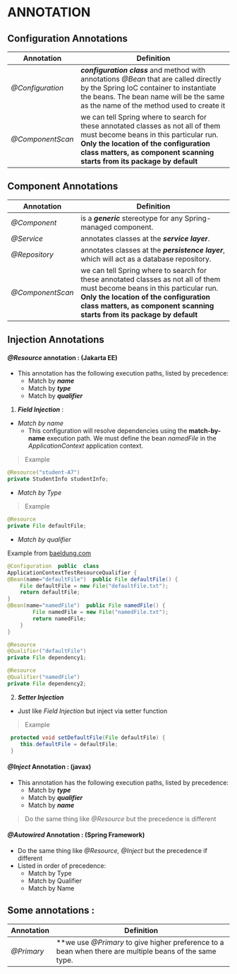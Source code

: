 # ANNOTATION
##  **Configuration Annotations**

|  Annotation |  Definition |   
|---|---|
|  _@Configuration_ |   _**configuration class**_ and method with annotations _@Bean_ that are called directly by the Spring IoC container to instantiate the beans. The bean name will be the same as the name of the method used to create it |
| _@ComponentScan_  |  we can tell Spring where to search for these annotated classes as not all of them must become beans in this particular run. **Only the location of the configuration class matters, as component scanning starts from its package by default** | 

## **Component Annotations**

| Annotation  | Definition  | 
|---|---|
|_@Component_|is a _**generic**_ stereotype for any Spring-managed component.|
|_@Service_|annotates classes at the _**service layer**_.|
|_@Repository_|annotates classes at the _**persistence layer**_, which will act as a database repository.|
| _@ComponentScan_  |  we can tell Spring where to search for these annotated classes as not all of them must become beans in this particular run. **Only the location of the configuration class matters, as component scanning starts from its package by default** | 

## **Injection Annotations**
#### _**@Resource**_ **annotation** : (Jakarta EE)
- This annotation has the following execution paths, listed by precedence:
	- Match by _**name**_
	- Match by _**type**_
	- Match by _**qualifier**_

1. _**Field Injection**_ :
- _Match by name_
	- This configuration will resolve dependencies using the **match-by-name** execution path. We must define the bean _namedFile_ in the _ApplicationContext_ application context.
> Example
```java
@Resource("student-A7")
private StudentInfo studentInfo;
```
- _Match by Type_ 

> Example 
```java
@Resource  
private File defaultFile;
```

- _Match by qualifier_ 

Example from [baeldung.com](https://www.baeldung.com/spring-annotations-resource-inject-autowire)
```java
@Configuration  public  class 
ApplicationContextTestResourceQualifier { 
@Bean(name="defaultFile")  public File defaultFile() { 
    File defaultFile = new File("defaultFile.txt"); 
    return defaultFile; 
} 
@Bean(name="namedFile")  public File namedFile() { 
        File namedFile = new File("namedFile.txt"); 
        return namedFile; 
    } 
}
```

```java
@Resource  
@Qualifier("defaultFile")  
private File dependency1; 

@Resource 
@Qualifier("namedFile")  
private File dependency2;
```

2. _**Setter Injection**_
- Just like _Field Injection_ but inject via setter function
> Example
```java
 protected void setDefaultFile(File defaultFile) {
    this.defaultFile = defaultFile; 
 }
```
#### _**@Inject**_  Annotation : (javax)
- This annotation has the following execution paths, listed by precedence:
	- Match by _**type**_
	- Match by _**qualifier**_
	- Match by _**name**_

> Do the same thing like _@Resource_ but the precedence is different
#### _**@Autowired**_ Annotation : (Spring Framework)
- Do the same thing like _@Resource, @Inject_ but the precedence if different 
- Listed in order of precedence:
	- Match by Type
	- Match by Qualifier
	- Match by Name


## Some annotations :
|Annotation|Definition|
|---|---|
|_@Primary_|**we use _@Primary_  to give higher preference to a bean when there are multiple beans of the same type.|



<!--stackedit_data:
eyJoaXN0b3J5IjpbLTEyOTYxNDc2OTAsLTE0ODg2MTgxNjYsLT
cxNDY5MTI4NywtMTAzNTQzOTIwOSwtMTU2MjY1NDY5OCwxMjA0
Njg0NTM5LDkzODQwNTAzMywtMjA2MjU3MTMwNCw0MTkxNDQ2OD
EsMjQxMzMzNDU0XX0=
-->